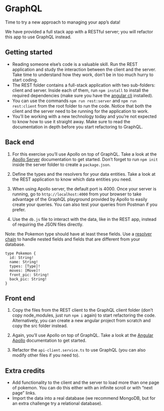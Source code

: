 # GraphQL

Time to try a new approach to managing your app’s data!

We have provided a full stack app with a RESTful server; you will refactor this app to use GraphQL instead.

## Getting started

- Reading someone else’s code is a valuable skill. Run the REST application and study the interaction between the client and the server. Take time to understand how they work, don’t be in too much hurry to start coding.
- The REST folder contains a full-stack application with two sub-folders: client and server. Inside each of them, run `npm install` to install the required dependencies (make sure you have the [angular cli](https://www.npmjs.com/package/@angular/cli) installed).
- You can use the commands `npm run rest:server` and `npm run rest:client` from the root folder to run the code. Notice that both the client and the server need to be running for the application to work. 
- You’ll be working with a new technology today and you’re not expected to know how to use it straight away. Make sure to read the documentation in depth before you start refactoring to GraphQL.

## Back end

1. For this exercise you’ll use Apollo on top of GraphQL. Take a look at the [Apollo Server](https://www.apollographql.com/docs/apollo-server/getting-started) documentation to get started. Don’t forget to run `npm init` inside the server folder to create a `package.json`.

2. Define the types and the resolvers for your data entities. Take a look at the REST application to know which data entities you need.

3. When using Apollo server, the default port is 4000. Once your server is running, go to `http://localhost:4000` from your browser to take advantage of the GraphQL playground provided by Apollo to easily create your queries. You can also test your queries from Postman if you prefer.

4. Use the `db.js` file to interact with the data, like in the REST app, instead of requiring the JSON files directly.

Note: the Pokemon type should have at least these fields. Use a [resolver chain](https://www.apollographql.com/docs/apollo-server/data/resolvers/#resolver-chains) to handle nested fields and fields that are different from your database.
```
type Pokemon {
  id: String!
  name: String!
  types: [Type]!
  moves: [Move]!
  front_pic: String!
  back_pic: String!
}
```

## Front end

1. Copy the files from the REST client to the GraphQL client folder (don’t copy node_modules, just run `npm i` again) to start refactoring the code. Alternatively, you can create a new angular project from scratch and copy the src folder instead.

2. Again, you’ll use Apollo on top of GraphQL. Take a look at the [Angular Apollo](https://apollo-angular.com/docs/get-started#installation-with-angular-schematics) documentation to get started.

3. Refactor the `api-client.service.ts` to use GraphQL (you can also modify other files if you need to).

## Extra credits

- Add functionality to the client and the server to load more than one page of pokemon. You can do this either with an infinite scroll or with “next page” links.
- Import the data into a real database (we recommend MongoDB, but for an extra challenge try a relational database).

